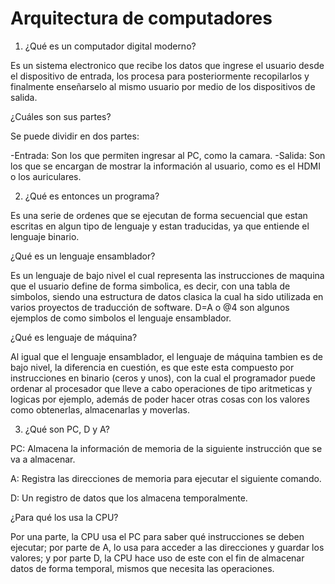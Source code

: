 # Arquitectura de computadores

1. ¿Qué es un computador digital moderno?

Es un sistema electronico que recibe los datos que ingrese el usuario desde el dispositivo de entrada, los procesa para posteriormente recopilarlos y finalmente enseñarselo al mismo usuario por medio de los dispositivos de salida.

¿Cuáles son sus partes?

Se puede dividir en dos partes:

-Entrada: Son los que permiten ingresar al PC, como la camara.
-Salida: Son los que se encargan de mostrar la información al usuario, como es el HDMI o los auriculares.

2. ¿Qué es entonces un programa?

Es una serie de ordenes que se ejecutan de forma secuencial que estan escritas en algun tipo de lenguaje y estan traducidas, ya que entiende el lenguaje binario.

¿Qué es un lenguaje ensamblador?

Es un lenguaje de bajo nivel el cual representa las instrucciones de maquina que el usuario define de forma simbolica, es decir, con una tabla de simbolos, siendo una estructura de datos clasica la cual ha sido utilizada en varios proyectos de traducción de software. D=A o @4 son algunos ejemplos de como simbolos el lenguaje ensamblador.

¿Qué es lenguaje de máquina?

Al igual que el lenguaje ensamblador, el lenguaje de máquina tambien es de bajo nivel, la diferencia en cuestión, es que este esta compuesto por instrucciones en binario (ceros y unos), con la cual el programador puede ordenar al procesador que lleve a cabo operaciones de tipo aritmeticas y logicas por ejemplo, además de poder hacer otras cosas con los valores como obtenerlas, almacenarlas y moverlas.

3. ¿Qué son PC, D y A?

PC: Almacena la información de memoria de la siguiente instrucción que se va a almacenar.

A: Registra las direcciones de memoria para ejecutar el siguiente comando.
 
D: Un registro de datos que los almacena temporalmente.


¿Para qué los usa la CPU?

Por una parte, la CPU usa el PC para saber qué instrucciones se deben ejecutar; por parte de A, lo usa para acceder a las direcciones y guardar los valores; y por parte D, la CPU hace uso de este con el fin de almacenar datos de forma temporal, mismos que necesita las operaciones.